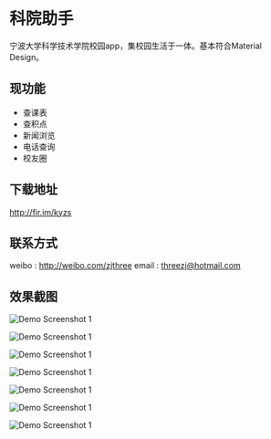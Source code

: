 # 科院助手

宁波大学科学技术学院校园app，集校园生活于一体。基本符合Material Design。

## 现功能

- 查课表
- 查积点
- 新闻浏览
- 电话查询
- 校友圈

## 下载地址

http://fir.im/kyzs

## 联系方式
weibo : http://weibo.com/zjthree
email : <threezj@hotmail.com>

## 效果截图

![Demo Screenshot 1](https://github.com/threezj/KyZs/blob/master/art/1.jpg)

![Demo Screenshot 1](https://github.com/threezj/KyZs/blob/master/art/2.png)

![Demo Screenshot 1](https://github.com/threezj/KyZs/blob/master/art/3.jpg)

![Demo Screenshot 1](https://github.com/threezj/KyZs/blob/master/art/4.jpg)

![Demo Screenshot 1](https://github.com/threezj/KyZs/blob/master/art/5.jpg)

![Demo Screenshot 1](https://github.com/threezj/KyZs/blob/master/art/6.jpg)

![Demo Screenshot 1](https://github.com/threezj/KyZs/blob/master/art/7.png)
